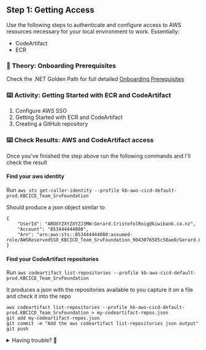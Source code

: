 ## Step 1: Getting Access


Use the following steps to authenticate and configure access to AWS resources necessary for your local environment to work. Essentially:
- CodeArtifact
- ECR


### 📖 Theory: Onboarding Prerequisites

Check the .NET Golden Path for full detailed [Onboarding Prerequisites](https://kiwibank.atlassian.net/wiki/spaces/SF/pages/5304156174/1.+Onboarding+Prerequisites)  


### ⌨️ Activity: Getting Started with ECR and CodeArtifact

1. Configure AWS SSO
1. Getting Started with ECR and CodeArtifact
1. Creating a GitHub repository

### ⌨️ Check Results: AWS and CodeArtifact access

Once you've finished the step above run the following commands and I'll check the result

#### Find your aws identity
Run `aws sts get-caller-identity --profile kb-aws-cicd-default-prod.KBCICD_Team_SrvFoundation`

Should produce a json object similar to
```
{
    "UserId": "AROXYZXYZXYZJ3MW:Gerard.CristofolRoig@kiwibank.co.nz",
    "Account": "853444444080",
    "Arn": "arn:aws:sts::853444444080:assumed-role/AWSReservedSSO_KBCICD_Team_SrvFoundation_9043076585c58ae0/Gerard.CristofolRoig@kiwibank.co.nz"
}
```
#### Find your CodeArtifact repositories
Run `aws codeartifact list-repositories --profile kb-aws-cicd-default-prod.KBCICD_Team_SrvFoundation`

It produces a json with the repositories available to you
capture it on a file and check it into the repo

```
aws codeartifact list-repositories --profile kb-aws-cicd-default-prod.KBCICD_Team_SrvFoundation > my-codeartifact-repos.json
git add my-codeartifact-repos.json
git commit -m "Add the aws codeartifact list-repositories json output"
git push
```



<details>
<summary>Having trouble? 🤷</summary><br/>

- [Troubleshooting tip or hint](https://kiwibank.atlassian.net/wiki/spaces/SF/pages/5208277781/Troubleshooting+Pipeline+Issues)

</details>